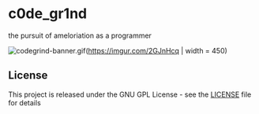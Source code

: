 # c0de_gr1nd
the pursuit of ameloriation as a programmer

![codegrind-banner.gif](https://i.imgur.com/2GJnHcq.gif)(https://imgur.com/2GJnHcq | width = 450)

## License
This project is released under the GNU GPL License - see the [LICENSE](LICENSE) file for details